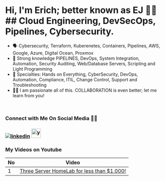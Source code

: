 # Hi, I'm Erich; better known as EJ 👋🏻 ## **Cloud Engineering, DevSecOps, Pipelines, Cybersecurity.**
- 🗣 Cybersecurity, Terraform, Kuberenetes, Containers, Pipelines, AWS, Google, Azure, Digital Ocean, Proxmox 
- 🚀 Strong knowledge PIPELINES, DevOps, System Integration, Automation, Security Auditing, Web/Database Servers, Scripting and Light Programming
- 📲 Specialties: Hands on Everything, CyberSecurity, DevOps, Automation, Compliance, ITIL, Change Control, Support and Troubleshooting
- 🤝🏻 I am passionate all of this.  COLLABORATION is even better; let me learn from you!

<br>

### **Connect with Me On Social Media** 🤝🏻 &nbsp;

<h3 align="left">
<a href="https://www.linkedin.com/in/ejbest/"><img src="https://img.icons8.com/color/30/000000/linkedin.png" alt="linkedin"/></a>
<a href="https://www.youtube.com/@EJBest-DevSecOps" target="_blank"><img src="https://img.icons8.com/color/344/youtube-play.png" alt="youtube" width="30" height="30"/></a>

<br>

### **My Videos on Youtube**

| No  | Video |
| --- | ----------- |
| 1 | [Three Server HomeLab for less than $1,000!](https://www.youtube.com/watch?v=4thPO2f_GkY)

